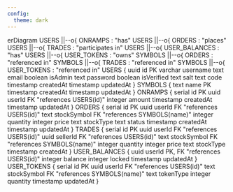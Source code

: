 ```yaml
---
config:
  theme: dark
---
```

erDiagram
    USERS ||--o{ ONRAMPS : "has"
    USERS ||--o{ ORDERS : "places"
    USERS ||--o{ TRADES : "participates in"
    USERS ||--o{ USER_BALANCES : "has"
    USERS ||--o{ USER_TOKENS : "owns"
    SYMBOLS ||--o{ ORDERS : "referenced in"
    SYMBOLS ||--o{ TRADES : "referenced in"
    SYMBOLS ||--o{ USER_TOKENS : "referenced in"
    USERS {
        uuid id PK
        varchar username
        text email
        boolean isAdmin
        text password
        boolean isVerified
        text salt
        text code
        timestamp createdAt
        timestamp updatedAt
    }
    SYMBOLS {
        text name PK
        timestamp createdAt
        timestamp updatedAt
    }
    ONRAMPS {
        serial id PK
        uuid userId FK "references USERS(id)"
        integer amount
        timestamp createdAt
        timestamp updatedAt
    }
    ORDERS {
        serial id PK
        uuid userId FK "references USERS(id)"
        text stockSymbol FK "references SYMBOLS(name)"
        integer quantity
        integer price
        text stockType
        text status
        timestamp createdAt
        timestamp updatedAt
    }
    TRADES {
        serial id PK
        uuid userId FK "references USERS(id)"
        uuid sellerId FK "references USERS(id)"
        text stockSymbol FK "references SYMBOLS(name)"
        integer quantity
        integer price
        text stockType
        timestamp createdAt
    }
    USER_BALANCES {
        uuid userId PK, FK "references USERS(id)"
        integer balance
        integer locked
        timestamp updatedAt
    }
    USER_TOKENS {
        serial id PK
        uuid userId FK "references USERS(id)"
        text stockSymbol FK "references SYMBOLS(name)"
        text tokenType
        integer quantity
        timestamp updatedAt
    }
